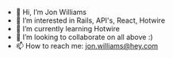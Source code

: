 - 👋 Hi, I’m Jon Williams
- 👀 I’m interested in Rails, API's, React, Hotwire
- 🌱 I’m currently learning Hotwire
- 💞️ I’m looking to collaborate on all above :) 
- 📫 How to reach me: jon.williams@hey.com

<!---
jon-williams-dev/jon-williams-dev is a ✨ special ✨ repository because its `README.md` (this file) appears on your GitHub profile.
You can click the Preview link to take a look at your changes.
--->
